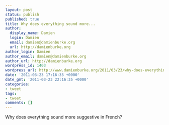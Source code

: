 ```yaml
---
layout: post
status: publish
published: true
title: Why does everything sound more...
author:
  display_name: Damien
  login: Damien
  email: damien@damienburke.org
  url: http://damienburke.org
author_login: Damien
author_email: damien@damienburke.org
author_url: http://damienburke.org
wordpress_id: 1403
wordpress_url: http://www.damienburke.org/2011/03/23/why-does-everything-sound-more-2/
date: '2011-03-23 17:16:35 +0000'
date_gmt: '2011-03-23 22:16:35 +0000'
categories:
- tweet
tags:
- tweet
comments: []
---
```

<p>Why does everything sound more suggestive in French?</p>
